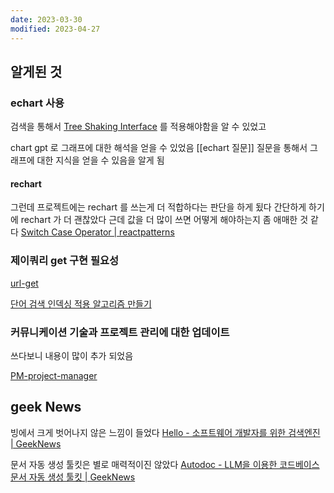 ```yaml
---
date: 2023-03-30
modified: 2023-04-27
---
```


## 알게된 것

### echart 사용

검색을 통해서 [Tree Shaking Interface](../../word-dictionary/Tree%20Shaking%20Interface) 를 적용해야함을 알 수 있었고

chart gpt 로 그래프에 대한 해석을 얻을 수 있었음
[[echart 질문]]
질문을 통해서 그래프에 대한 지식을 얻을 수 있음을 알게 됨

#### rechart

그런데 프로젝트에는 rechart 를 쓰는게 더 적합하다는 판단을 하게 됬다
간단하게 하기에 rechart 가 더 괜찮았다
근데 값을 더 많이 쓰면 어떻게 해야하는지 좀 애매한 것 같다
[Switch Case Operator | reactpatterns](https://reactpatterns.js.org/docs/switch-case-operator/)

### 제이쿼리 get 구현 필요성

[url-get](../../../front/protocol/url-get/url-get)

[단어 검색 인덱싱 적용 알고리즘 만들기](단어%20검색%20인덱싱%20적용%20알고리즘%20만들기)

### 커뮤니케이션 기술과 프로젝트 관리에 대한 업데이트

쓰다보니 내용이 많이 추가 되었음

[PM-project-manager](../../../work/PM-project-manager/PM-project-manager)

## geek News

빙에서 크게 벗어나지 않은 느낌이 들었다
[Hello - 소프트웨어 개발자를 위한 검색엔진 | GeekNews](https://news.hada.io/topic?id=7065)

문서 자동 생성 툴킷은 별로 매력적이진 않았다
[Autodoc - LLM을 이용한 코드베이스 문서 자동 생성 툴킷 | GeekNews](https://news.hada.io/topic?id=8814)
